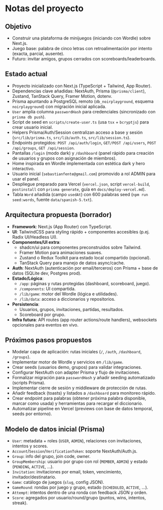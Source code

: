 # Notas del proyecto

## Objetivo

- Construir una plataforma de minijuegos (iniciando con Wordle) sobre Next.js.
- Juego base: palabra de cinco letras con retroalimentación por intento (exacta, parcial, ausente).
- Futuro: invitar amigos, grupos cerrados con scoreboards/leaderboards.

## Estado actual

- Proyecto inicializado con Next.js (TypeScript + Tailwind, App Router).
- Dependencias clave añadidas: NextAuth, Prisma (`@prisma/client`), Zustand, TanStack Query, Framer Motion, dotenv.
- Prisma apuntando a PostgreSQL remoto (`db_noirplayground`, esquema `noirplayground`) con migración inicial aplicada.
- `User` amplía columna `passwordHash` para credenciales (sincronizado con `prisma db push`).
- Script de seed en `scripts/create-user.ts` (usa `tsx` + `bcryptjs`) para crear usuario inicial.
- Helpers Prisma/Auth/Session centralizan acceso a base y sesión (`src/lib/prisma.ts`, `src/lib/auth.ts`, `src/lib/session.ts`).
- Endpoints protegidos: `POST /api/auth/login`, `GET/POST /api/users`, `POST /api/groups`, `GET /api/session`.
- Pantallas `/login` (modo dark) y `/dashboard` (panel rápido para creación de usuarios y grupos con asignación de miembros).
- Home inspirada en Wordle implementada con estética dark y hero interactivo.
- Usuario inicial (`sebastianfente@gmail.com`) promovido a rol ADMIN para usar el panel.
- Despliegue preparado para Vercel (`vercel.json`, script `vercel-build`, `postinstall` con `prisma generate`, guía en `docs/deploy-vercel.md`).
- Tabla `Word` añadida (campo `usedAt`) con 600 palabras seed (`npm run seed:words`, fuente `data/spanish-5.txt`).

## Arquitectura propuesta (borrador)

- **Framework**: Next.js (App Router) con TypeScript.
- **UI**: TailwindCSS para styling rápido + componentes accesibles (p.ej. Radix UI/Headless UI).
- **Componentes/UI extra**:
  - shadcn/ui para componentes preconstruidos sobre Tailwind.
  - Framer Motion para animaciones suaves.
  - Zustand o Redux Toolkit para estado local compartido (opcional).
  - TanStack Query para manejo de datos async/cache.
- **Auth**: NextAuth (autenticación por email/terceros) con Prisma + base de datos (SQLite dev, Postgres prod).
- **Estado/Lógica**:
  - `/app`: páginas y rutas protegidas (dashboard, scoreboard, juego).
  - `/components`: UI compartida.
  - `/lib/game`: motor del Wordle (lógica e utilidades).
  - `/lib/data`: acceso a diccionarios y repositorios.
- **Persistencia**:
  - Usuarios, grupos, invitaciones, partidas, resultados.
  - Scoreboard por grupo.
- **Infra futura**: API routes (app router actions/route handlers), websockets opcionales para eventos en vivo.

## Próximos pasos propuestos

- Modelar capa de aplicación: rutas iniciales (`/`, `/auth`, `/dashboard`, `/groups`).
- Implementar motor de Wordle y servicios en `/lib/game`.
- Crear seeds (usuarios demo, grupos) para validar integraciones.
- Configurar NextAuth con adapter Prisma y flujo de invitaciones.
- Formalizar migración para `passwordHash` y añadir seeding automatizado (scripts Prisma).
- Implementar cierre de sesión y middleware de protección de rutas.
- Añadir feedback (toasts) y listados a `/dashboard` para monitoreo rápido.
- Crear endpoint para palabras (obtener próxima palabra disponible, marcar como usada) y herramientas para recargar el diccionario.
- Automatizar pipeline en Vercel (previews con base de datos temporal, seeds por entorno).

## Modelo de datos inicial (Prisma)

- `User`: metadata + roles (`USER`, `ADMIN`), relaciones con invitaciones, intentos y scores.
- `Account`/`Session`/`VerificationToken`: soporte NextAuth/Auth.js.
- `Group`: info del grupo, join code, owner.
- `GroupMembership`: usuario por grupo con rol (`MEMBER`, `ADMIN`) y estado (`PENDING`, `ACTIVE`, ...).
- `Invitation`: invitaciones por email, token, vencimiento, invitador/destinatario.
- `Game`: catálogo de juegos (`slug`, config JSON).
- `GameRound`: rondas por juego y grupo, estado (`SCHEDULED`, `ACTIVE`, ...).
- `Attempt`: intentos dentro de una ronda con feedback JSON y orden.
- `Score`: agregados por usuario/round/grupo (puntos, wins, intentos, streak).
